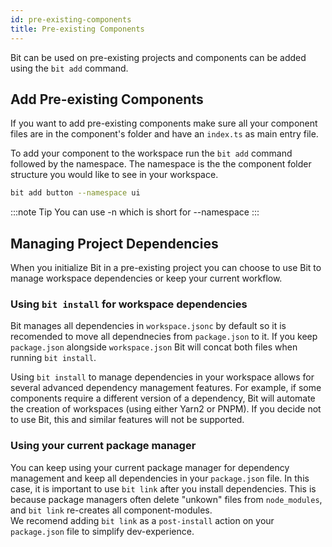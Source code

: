 ```yaml
---
id: pre-existing-components
title: Pre-existing Components
---
```


Bit can be used on pre-existing projects and components can be added using the `bit add` command.

## Add Pre-existing Components

If you want to add pre-existing components make sure all your component files are in the component's folder and have an `index.ts` as main entry file.

To add your component to the workspace run the `bit add` command followed by the namespace. The namespace is the the component folder structure you would like to see in your workspace.

```sh
bit add button --namespace ui
```

:::note Tip
You can use -n which is short for --namespace
:::

## Managing Project Dependencies

When you initialize Bit in a pre-existing project you can choose to use Bit to manage workspace dependencies or keep your current workflow.

### Using `bit install` for workspace dependencies

Bit manages all dependencies in `workspace.jsonc` by default so it is recomended to move all dependnecies from `package.json` to it. If you keep `package.json` alongside `workspace.json` Bit will concat both files when running `bit install`.

Using `bit install` to manage dependencies in your workspace allows for several advanced dependency management features. For example, if some components require a different version of a dependency, Bit will automate the creation of workspaces (using either Yarn2 or PNPM). If you decide not to use Bit, this and similar features will not be supported.

### Using your current package manager

You can keep using your current package manager for dependency management and keep all dependencies in your `package.json` file. In this case, it is important to use `bit link` after you install dependencies. This is because package managers often delete "unkown" files from `node_modules`, and `bit link` re-creates all component-modules.  
We recomend adding `bit link` as a `post-install` action on your `package.json` file to simplify dev-experience.
